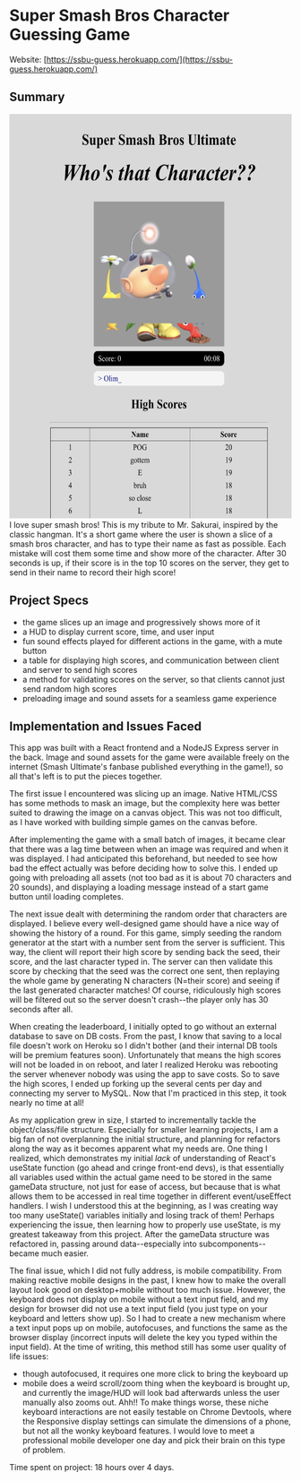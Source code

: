 # Super Smash Bros Character Guessing Game
Website: [https://ssbu-guess.herokuapp.com/](https://ssbu-guess.herokuapp.com/)

## Summary
<img src="img/ssbuguess.png" alt="GuessWho" title="GuessWho" width="600" height="722" /> 
I love super smash bros! This is my tribute to Mr. Sakurai, inspired by the classic hangman. It's a short game where the user is shown a slice of a smash bros character,
and has to type their name as fast as possible. Each mistake will cost them some time and show more of the character. After 30 seconds is up, if their score
is in the top 10 scores on the server, they get to send in their name to record their high score!

## Project Specs
- the game slices up an image and progressively shows more of it 
- a HUD to display current score, time, and user input
- fun sound effects played for different actions in the game, with a mute button
- a table for displaying high scores, and communication between client and server to send high scores
- a method for validating scores on the server, so that clients cannot just send random high scores
- preloading image and sound assets for a seamless game experience

## Implementation and Issues Faced
This app was built with a React frontend and a NodeJS Express server in the back. Image and sound assets for the game were available freely on the internet 
(Smash Ultimate's fanbase published everything in the game!), so all that's left is to put the pieces together.

The first issue I encountered was slicing up an image. Native HTML/CSS has some methods to mask an image, but the complexity here was better suited to 
drawing the image on a canvas object. This was not too difficult, as I have worked with building simple games on the canvas before.

After implementing the game with a small batch of images, it became clear that there was a lag time between when an image was required and when it was 
displayed. I had anticipated this beforehand, but needed to see how bad the effect actually was before deciding how to solve this. I ended up going with
preloading all assets (not too bad as it is about 70 characters and 20 sounds), and displaying a loading message instead of a start game button until 
loading completes.

The next issue dealt with determining the random order that characters are displayed. I believe every well-designed game should have a nice way of showing the 
history of a round. For this game, simply seeding the random generator at the start with a number sent from the server is sufficient. This way, the client
will report their high score by sending back the seed, their score, and the last character typed in. The server can then validate this score by checking that
the seed was the correct one sent, then replaying the whole game by generating N characters (N=their score) and seeing if the last generated character matches!
Of course, ridiculously high scores will be filtered out so the server doesn't crash--the player only has 30 seconds after all.

When creating the leaderboard, I initially opted to go without an external database to save on DB costs. From the past, I know that saving to a local file doesn't work on Heroku so I didn't bother (and their internal DB tools will be premium features soon). Unfortunately that means the high scores will not be loaded in on reboot, and later I realized Heroku was rebooting the server whenever nobody was using the app to save costs. So to save the high scores, I ended up forking up the several cents per day and connecting my server to MySQL. Now that I'm practiced in this step, it took nearly no time at all!

As my application grew in size, I started to incrementally tackle the object/class/file structure. Especially for smaller learning projects, I am a big fan
of not overplanning the initial structure, and planning for refactors along the way as it becomes apparent what my needs are. One thing I realized, which 
demonstrates my initial *lack* of understanding of React's useState function (go ahead and cringe front-end devs), is that essentially all variables used
within the actual game need to be stored in the same gameData structure, not just for ease of access, but because that is what allows them to be accessed
in real time together in different event/useEffect handlers. I wish I understood this at the beginning, as I was creating way too many useState() variables
initially and losing track of them! Perhaps experiencing the issue, then learning how to properly use useState, is my greatest takeaway from this project. 
After the gameData structure was refactored in, passing around data--especially into subcomponents--became much easier.

The final issue, which I did not fully address, is mobile compatibility. From making reactive mobile designs in the past, I knew how to make the overall
layout look good on desktop+mobile without too much issue. However, the keyboard does not display on mobile without a text input field, and my design for
browser did not use a text input field (you just type on your keyboard and letters show up). So I had to create a new mechanism where a text input pops
up on mobile, autofocuses, and functions the same as the browser display (incorrect inputs will delete the key you typed within the input field). At the
time of writing, this method still has some user quality of life issues:
- though autofocused, it requires one more click to bring the keyboard up
- mobile does a weird scroll/zoom thing when the keyboard is brought up, and currently the image/HUD will look bad afterwards unless the user manually also
zooms out. Ahh!!
To make things worse, these niche keyboard interactions are not easily testable on Chrome Devtools, where the Responsive display settings can simulate the
dimensions of a phone, but not all the wonky keyboard features. I would love to meet a professional mobile developer one day and pick their brain on this
type of problem.

Time spent on project: 18 hours over 4 days.




